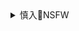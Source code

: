 <details><summary>慎入🔞NSFW</summary>

Not Safe For Work
<img src="https://upload.wikimedia.org/wikipedia/commons/thumb/d/d3/Biohazard_Symbol_Specification.png/210px-Biohazard_Symbol_Specification.png">

<details><summary><b>风险自理Use At Your Own Risk🈲</summary>

### 陋兰：面对罪恶，请别和我谈辩证法（孙盛q
https://2newcenturynet.blogspot.com/2018/07/blog-post_404.html

截至斯大l死去的1953年，有1800多万人被关进过劳改营，另有700多万人被流放到移民村，也就是说，仅是斯大l统治时期，就有约占苏联总人口百分之十五的2500万人被囚禁过。

列n组建了契卡（即克格勃的前身），并创造性地发明了一种罪犯——j级敌人。契卡的主要职能就是贯彻列n的h色恐怖政策，将这些j级敌人投入古拉格，它有一个非常著名的口号："没有敌人也要制造出敌人！"。对契卡来说，可怕的不是敌人本身，而是没有敌人。

　　列n曾签署命令：逮捕所有乘坐头等和二等包厢旅行的乘客，判处他们在矿井里强制劳动。——至于理由嘛，实在荒诞至极，因为他们看起来像"阴谋分子

离开古拉格，最便捷的途径是死亡，而进入古拉格的道路却有千万条。前z府人员、银行家的妻子、布尔什维克当年的同盟者、d内q力斗争的失败者、偷拿了办公室一支铅笔的人、上班迟到的人、开z府玩笑的人、因为有一个在国外的从未见过面的远房亲戚的人、拒绝陪d的干部上床的女演员、因为自己效力的球队不幸战胜了克格勃头子贝利亚所喜爱的球队因此对贝利亚造成了"严重的感情伤害"的足球队员、被苏联占领的波罗的海g家的上百万的原住m、战俘、不听话的少数m族、二战期间的外国人（其中包括1万多名zg劳工和投奔sh主义制度而去的几乎全部g产d员）……更多的是不知道自己犯了什么，只是由于被街道或农庄的委员大妈在名字上打了叉，因此稀里糊涂成了j级敌人"的人。很多人是整个家庭被投入古拉格的，下至婴儿上至80高龄的老人都不能幸免。

索尔仁尼琴在《古拉格群岛》中列举了31种酷刑，这些酷刑足以摧毁世界上最为坚强的人的意志，契卡们因此可以得到他们想得到的任何口供，可以逼使囚犯承认安在自己头上的任何罪名。索尔仁尼琴在书中说："我的兄弟！不要责怪那些因此失足的人，不要责怪那些成为弱者而在不该签的东西上签了名的人，求求不要向他们扔石头。在如此的酷刑之下，有多少人能够挺过来呢？我们若要责怪自污和出卖朋友的人，就得扪心自问我们能否忍受非人的折磨。

古拉格由纯粹的灭绝营转而成为苏联最大的经济体，是由于一个向z府献媚的囚犯的一封信。这个囚犯在给狱方的信中写到："为什么要养着这些囚犯让他们白吃粮食等死呢？你要让他们干活，把食物的供应量和他的劳动量挂钩，能干的多吃，干不了活就饿死他。"当这封信呈献在斯大l面前时，这个d裁者喜出望外，用近乎零成本的囚犯的劳动建造伟大的工程，产生这种构想的人简直就是天才！构想迅疾变为现实。

苏联人惊呼："历史真相一旦公布于z，那显然表明，那些治理g家的不是一个合法z府，而是一群歹徒！"可是对造成这些罪恶的更深层次的原因，却并没有像纳粹德国的灭绝营那样被彻底清算。

曾经看到过很多文章，冠冕堂皇地论述说，对待事物要有一种辩证的眼光，比如评价斯大l和古拉格，对其功过应该一分为二。

　　呜呼！对待罪恶还要一分为二？难道在这个世界上，罪恶还分双鱼座和处女座？阿普尔鲍姆说："在奥斯维辛，你将死于毒气室；在古拉格，你将死于绝望。

### 胡紫薇：对于罪恶我们无法一分为二
http://www.china.com.cn/opinion/2014-07/17/content_32980547.htm

一个号称世界上完全消灭了剥削的zq，却靠着零成本剥削1/10的本ggm成就了斯大l时期伟大的工业奇迹。但是，奇怪的是，这个人类历史上最大规模的j中力量办大事”，并没有能够实现斯大l赶超美欧的梦想，维系苏联经济长时期的高速发展，反而很快出现了停滞、m生的凋敝、经济的全面k退和sh矛盾的积累和迸发，直至帝国b塌，四分五裂，而这个由jq统治和恐怖手段维系的轮回，竟不过短短69年。

一旦斯大l的所作所为大白于天下，伟大苏联的神话就瞬间n塌。“复活的记忆可以摧毁s维埃z度。”正如一位俄国媒体人士所言：“历史真相一旦公布于g，那显然表明，正在z理g家的不是一个合fz府，而是一群歹徒。

尾声里，作者正告极qgj的人们，如果一个m族选择失忆，不去进行触及灵魂的清算，就永远无法走出曾经噩梦般的渊薮。你或你的亲人还是会被投入到30年代同样阴冷恶臭的jy；秘密j察还是会拆你的邮件，窃听你的电话，不经法院批准闯入你的家；以前的高干与rmg敌的关系置换成了如今q贵与贱m的称谓，你们的最高领dr仍然会给臭名昭著的特务t子敬献牌匾，并得意洋洋的自称为“契卡人员”。

什么都不会改变。一切罪恶的勾当换个名称将继续登堂入室，你将再度被投入到最惊悚的噩梦都无法触及的幽暗。这也是作者为什么会说：我们几乎可以肯定，一切还会发生。

</details>
</details>
